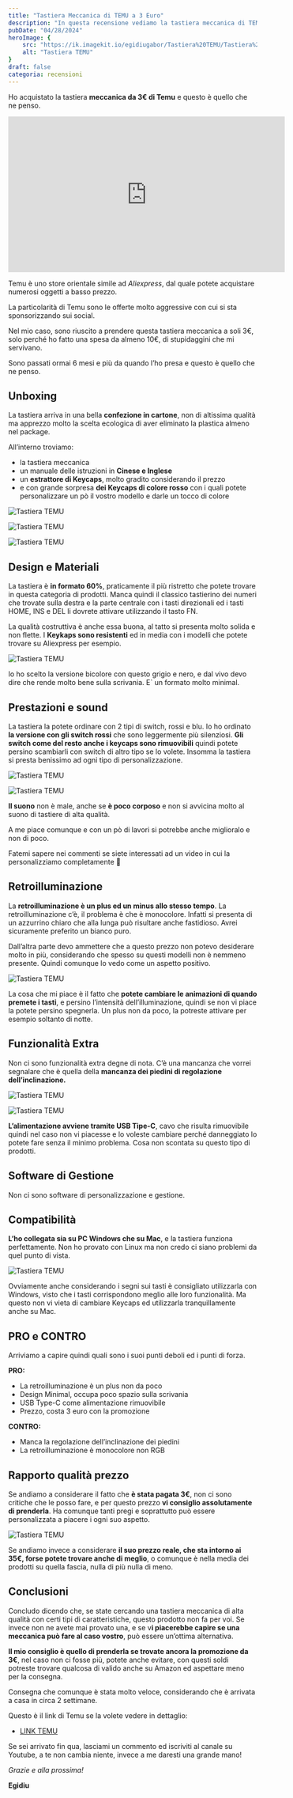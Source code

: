 ```yaml
---
title: "Tastiera Meccanica di TEMU a 3 Euro"
description: "In questa recensione vediamo la tastiera meccanica di TEMU da 3€. Si è meccanica e costa davvero 3€!"
pubDate: "04/28/2024"
heroImage: {
    src: "https://ik.imagekit.io/egidiugabor/Tastiera%20TEMU/Tastiera%20meccanica%20TEMU.png?updatedAt=1714584293573",
    alt: "Tastiera TEMU"
}
draft: false
categoria: recensioni
---
```

Ho acquistato la tastiera **meccanica da 3€ di Temu** e questo è quello che ne penso.

<div class="youtube"><iframe width="560" height="315" src="https://www.youtube.com/embed/9r0GdmQUNmk?si=DnfLBVpbAyZpVftK" title="YouTube video player" frameborder="0" allow="accelerometer; autoplay; clipboard-write; encrypted-media; gyroscope; picture-in-picture; web-share" referrerpolicy="strict-origin-when-cross-origin" allowfullscreen></iframe></div>

Temu è uno store orientale simile ad *Aliexpress*, dal quale potete acquistare numerosi oggetti a basso prezzo. 

La particolarità di Temu sono le offerte molto aggressive con cui si sta sponsorizzando sui social.

Nel mio caso, sono riuscito a prendere questa tastiera meccanica a soli 3€, solo perché ho fatto una spesa da almeno 10€, di stupidaggini che mi servivano.

Sono passati ormai 6 mesi e più da quando l’ho presa e questo è quello che ne penso.

## Unboxing

La tastiera arriva in una bella **confezione in cartone**, non di altissima qualità ma apprezzo molto la scelta ecologica di aver eliminato la plastica almeno nel package.

All’interno troviamo:

- la tastiera meccanica
- un manuale delle istruzioni in **Cinese e Inglese**
- un **estrattore di Keycaps**, molto gradito considerando il prezzo
- e con grande sorpresa **dei Keycaps di colore rosso** con i quali potete personalizzare un pò il vostro modello e darle un tocco di colore

<div class="photo-gallery">

![Tastiera TEMU](https://ik.imagekit.io/egidiugabor/Tastiera%20TEMU/Unboxing%20esterno%20.jpg?updatedAt=1714583830306)

![Tastiera TEMU](https://ik.imagekit.io/egidiugabor/Tastiera%20TEMU/Estrattore%20KeyCaps.jpg?updatedAt=1714583828607)

![Tastiera TEMU](https://ik.imagekit.io/egidiugabor/Tastiera%20TEMU/Keycaps%20extra.jpg?updatedAt=1714583828558)

</div>

## Design e Materiali

La tastiera è **in formato 60%**, praticamente il più ristretto che potete trovare in questa categoria di prodotti. Manca quindi il classico tastierino dei numeri che trovate sulla destra e la parte centrale con i tasti direzionali ed i tasti HOME, INS e DEL li dovrete attivare utilizzando il tasto FN.

La qualità costruttiva è anche essa buona, al tatto si presenta molto solida e non flette. I **Keykaps sono resistenti** ed in media con i modelli che potete trovare su Aliexpress per esempio.

![Tastiera TEMU](https://ik.imagekit.io/egidiugabor/Tastiera%20TEMU/Tastiera.jpg?updatedAt=1714583830249)

Io ho scelto la versione bicolore con questo grigio e nero, e dal vivo devo dire che rende molto bene sulla scrivania. E` un formato molto minimal.

## Prestazioni e sound

La tastiera la potete ordinare con 2 tipi di switch, rossi e blu. Io ho ordinato **la versione con gli switch rossi** che sono leggermente più silenziosi. **Gli switch come del resto anche i keycaps sono rimuovibili** quindi potete persino scambiarli con switch di altro tipo se lo volete. Insomma la tastiera si presta benissimo ad ogni tipo di personalizzazione.

<div class="photo-gallery">

![Tastiera TEMU](https://ik.imagekit.io/egidiugabor/Tastiera%20TEMU/Switch%20rossi%202.jpg?updatedAt=1714583828634)

![Tastiera TEMU](https://ik.imagekit.io/egidiugabor/Tastiera%20TEMU/Swith%20rossi.jpg?updatedAt=1714583828546)

</div>

**Il suono** non è male, anche se **è poco corposo** e non si avvicina molto al suono di tastiere di alta qualità.

A me piace comunque e con un pò di lavori si potrebbe anche miglioralo e non di poco.

Fatemi sapere nei commenti se siete interessati ad un video in cui la personalizziamo completamente 🙂

## Retroilluminazione

La **retroilluminazione è un plus ed un minus allo stesso tempo**. La retroilluminazione c’è, il problema è che è monocolore. Infatti si presenta di un azzurrino chiaro che alla lunga può risultare anche fastidioso. Avrei sicuramente preferito un bianco puro.

Dall’altra parte devo ammettere che a questo prezzo non potevo desiderare molto in più, considerando che spesso su questi modelli non è nemmeno presente. Quindi comunque lo vedo come un aspetto positivo.

![Tastiera TEMU](https://ik.imagekit.io/egidiugabor/Tastiera%20TEMU/retroilluminazione.jpg?updatedAt=1714583828612)

La cosa che mi piace è il fatto che **potete cambiare le animazioni di quando premete i tasti**, e persino l’intensità dell’illuminazione, quindi se non vi piace la potete persino spegnerla. Un plus non da poco, la potreste attivare per esempio soltanto di notte.

## Funzionalità Extra

Non ci sono funzionalità extra degne di nota. C’è una mancanza che vorrei segnalare che è quella della **mancanza dei piedini di regolazione dell’inclinazione.**

<div class="photo-gallery">

![Tastiera TEMU](https://ik.imagekit.io/egidiugabor/Tastiera%20TEMU/Retro%20tastiera.jpg?updatedAt=1714583828475)

![Tastiera TEMU](https://ik.imagekit.io/egidiugabor/Tastiera%20TEMU/Type%20C%20Temu.jpg?updatedAt=1714583830330)

</div>

**L’alimentazione avviene tramite USB Tipe-C**, cavo che risulta rimuovibile quindi nel caso non vi piacesse e lo voleste cambiare perché danneggiato lo potete fare senza il minimo problema. Cosa non scontata su questo tipo di prodotti.

## Software di Gestione

Non ci sono software di personalizzazione e gestione.

## Compatibilità

**L’ho collegata sia su PC Windows che su Mac**, e la tastiera funziona perfettamente. Non ho provato con Linux ma non credo ci siano problemi da quel punto di vista.

![Tastiera TEMU](https://ik.imagekit.io/egidiugabor/Tastiera%20TEMU/Tastiera%20con%20keycaps%20rossi.jpg?updatedAt=1714583828574)

Ovviamente anche considerando i segni sui tasti è consigliato utilizzarla con Windows, visto che i tasti corrispondono meglio alle loro funzionalità. Ma questo non vi vieta di cambiare Keycaps ed utilizzarla tranquillamente anche su Mac.

## PRO e CONTRO

Arriviamo a capire quindi quali sono i suoi punti deboli ed i punti di forza.

**PRO:**

- La retroilluminazione è un plus non da poco
- Design Minimal, occupa poco spazio sulla scrivania
- USB Type-C come alimentazione rimuovibile
- Prezzo, costa 3 euro con la promozione

**CONTRO:**

- Manca la regolazione dell’inclinazione dei piedini
- La retroilluminazione è monocolore non RGB

## Rapporto qualità prezzo

Se andiamo a considerare il fatto che **è stata pagata 3€**, non ci sono critiche che le posso fare, e per questo prezzo **vi consiglio assolutamente di prenderla**. Ha comunque tanti pregi e soprattutto può essere personalizzata a piacere i ogni suo aspetto.

![Tastiera TEMU](https://ik.imagekit.io/egidiugabor/Tastiera%20TEMU/Sito%20Temu%20tastiera.jpg?updatedAt=1714583828495)

Se andiamo invece a considerare **il suo prezzo reale, che sta intorno ai 35€, forse potete trovare anche di meglio**, o comunque è nella media dei prodotti su quella fascia, nulla di più nulla di meno.

## Conclusioni

Concludo dicendo che, se state cercando una tastiera meccanica di alta qualità con certi tipi di caratteristiche, questo prodotto non fa per voi. Se invece non ne avete mai provato una, e se v**i piacerebbe capire se una meccanica può fare al caso vostro**, può essere un’ottima alternativa.

**Il mio consiglio è quello di prenderla se trovate ancora la promozione da 3€**, nel caso non ci fosse più, potete anche evitare, con questi soldi potreste trovare qualcosa di valido anche su Amazon ed aspettare meno per la consegna.

Consegna che comunque è stata molto veloce, considerando che è arrivata a casa in circa 2 settimane.

Questo è il link di Temu se la volete vedere in dettaglio:

- [LINK TEMU](https://bit.ly/3UJOU52)

Se sei arrivato fin qua, lasciami un commento ed iscriviti al canale su Youtube, a te non cambia niente, invece a me daresti una grande mano! 

*Grazie e alla prossima!*

**Egidiu**
